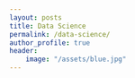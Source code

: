 ```yaml
---
layout: posts
title: Data Science
permalink: /data-science/
author_profile: true
header:
    image: "/assets/blue.jpg"
---
```

